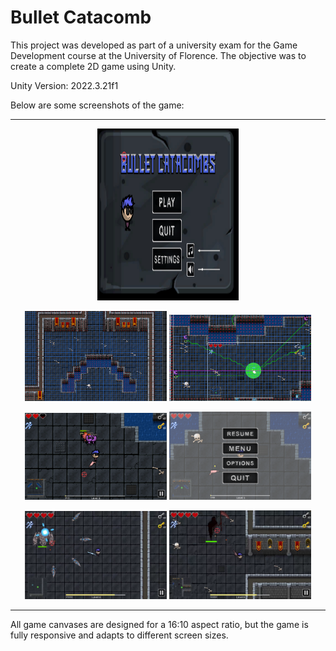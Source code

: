 # Bullet Catacomb

This project was developed as part of a university exam for the Game Development course at the University of Florence. The objective was to create a complete 2D game using Unity.

Unity Version: 2022.3.21f1

Below are some screenshots of the game:

<hr>

<p align="center">
  <img src="./ScreenShoot/Immagine 2024-09-10 153411.png" width="45%" height="275px" />
</p>

<p align="center">
  <img src="./ScreenShoot/image50.png" width="45%"/>
  <img src="./ScreenShoot/image51.png" width="45%"/>
</p>

<p align="center">
  <img src="./ScreenShoot/Screenshot 2024-09-10 153625.png" width="45%"/>
  <img src="./ScreenShoot/Immagine 2024-09-10 153455.png" width="45%"/>
</p>

<p align="center">
  <img src="./ScreenShoot/Immagine 2024-09-10 154842.png" width="45%"/>
  <img src="./ScreenShoot/Immagine 2024-09-10 154958.png" width="45%"/>
</p>

<hr>

All game canvases are designed for a 16:10 aspect ratio, but the game is fully responsive and adapts to different screen sizes.
